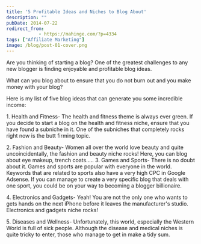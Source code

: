 ```yaml
---
title: '5 Profitable Ideas and Niches to Blog About'
description: ""
pubDate: 2014-07-22
redirect_from:
            - https://mahinge.com/?p=4334
tags: ["Affiliate Marketing"]
image: /blog/post-01-cover.png
---
```

Are you thinking of starting a blog? One of the greatest challenges to any new blogger is finding enjoyable and profitable blog ideas.

What can you blog about to ensure that you do not burn out and you make money with your blog?

Here is my list of five blog ideas that can generate you some incredible income:

1\. Health and Fitness- The health and fitness theme is always ever green. If you decide to start a blog on the health and fitness niche, ensure that you have found a subniche in it. One of the subniches that completely rocks right now is the butt firming topic.

2\. Fashion and Beauty- Women all over the world love beauty and quite uncoincidentally, the fashion and beauty niche rocks! Here, you can blog about eye makeup, trench coats..... 3. Games and Sports- There is no doubt about it. Games and sports are popular with everyone in the world. Keywords that are related to sports also have a very high CPC in Google Adsense. If you can manage to create a very specific blog that deals with one sport, you could be on your way to becoming a blogger billionaire.

4\. Electronics and Gadgets- Yeah! You are not the only one who wants to gets hands on the next iPhone before it leaves the manufacturer's studio. Electronics and gadgets niche rocks!

5\. Diseases and Wellness- Unfortunately, this world, especially the Western World is full of sick people. Although the disease and medical niches is quite tricky to enter, those who manage to get in make a tidy sum.
